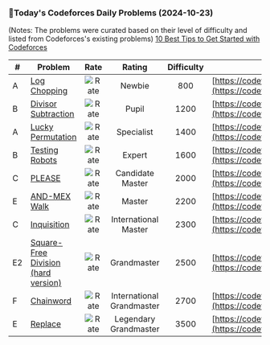 ### 🌟Today's Codeforces Daily Problems (2024-10-23)
(Notes: The problems were curated based on their level of difficulty and listed from Codeforces's existing problems)
[10 Best Tips to Get Started with Codeforces](https://github.com/ika9810/Codeforces-Daily-Problems/blob/main/10%20Best%20Tips%20to%20Get%20Started%20with%20Codeforces.md)

| # | Problem | Rate| Rating | Difficulty | Contest |
|---| ----- | :--------: | :----------: | :----------: | ---------- |
|A|[Log Chopping](https://codeforces.com/contest/1672/problem/A)|![Rate](https://img.shields.io/badge/Newbie-800-lightgrey)|Newbie|800|[https://codeforces.com/contest/1672](https://codeforces.com/contest/1672)|
|B|[Divisor Subtraction](https://codeforces.com/contest/1076/problem/B)|![Rate](https://img.shields.io/badge/Pupil-1200-brightgreen)|Pupil|1200|[https://codeforces.com/contest/1076](https://codeforces.com/contest/1076)|
|A|[Lucky Permutation](https://codeforces.com/contest/286/problem/A)|![Rate](https://img.shields.io/badge/Specialist-1400-9cf)|Specialist|1400|[https://codeforces.com/contest/286](https://codeforces.com/contest/286)|
|B|[Testing Robots](https://codeforces.com/contest/606/problem/B)|![Rate](https://img.shields.io/badge/Expert-1600-blue)|Expert|1600|[https://codeforces.com/contest/606](https://codeforces.com/contest/606)|
|C|[PLEASE](https://codeforces.com/contest/696/problem/C)|![Rate](https://img.shields.io/badge/Candidate%20Master-2000-blueviolet)|Candidate Master|2000|[https://codeforces.com/contest/696](https://codeforces.com/contest/696)|
|E|[AND-MEX Walk](https://codeforces.com/contest/1659/problem/E)|![Rate](https://img.shields.io/badge/Master-2200-orange)|Master|2200|[https://codeforces.com/contest/1659](https://codeforces.com/contest/1659)|
|C|[Inquisition](https://codeforces.com/contest/62/problem/C)|![Rate](https://img.shields.io/badge/International%20Master-2300-orange)|International Master|2300|[https://codeforces.com/contest/62](https://codeforces.com/contest/62)|
|E2|[Square-Free Division (hard version)](https://codeforces.com/contest/1497/problem/E2)|![Rate](https://img.shields.io/badge/Grandmaster-2500-red)|Grandmaster|2500|[https://codeforces.com/contest/1497](https://codeforces.com/contest/1497)|
|F|[Chainword](https://codeforces.com/contest/1511/problem/F)|![Rate](https://img.shields.io/badge/International%20Grandmaster-2700-red)|International Grandmaster|2700|[https://codeforces.com/contest/1511](https://codeforces.com/contest/1511)|
|E|[Replace](https://codeforces.com/contest/1707/problem/E)|![Rate](https://img.shields.io/badge/Legendary%20Grandmaster-3500-red)|Legendary Grandmaster|3500|[https://codeforces.com/contest/1707](https://codeforces.com/contest/1707)|
